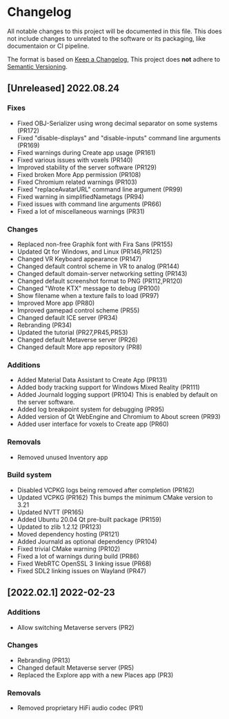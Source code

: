 # Changelog
All notable changes to this project will be documented in this file.
This does not include changes to unrelated to the software or its packaging,
like documentaion or CI pipeline.

The format is based on [Keep a Changelog](https://keepachangelog.com/en/1.0.0/),
This project does **not** adhere to [Semantic Versioning](https://semver.org/spec/v2.0.0.html).


## [Unreleased] 2022.08.24
### Fixes
- Fixed OBJ-Serializer using wrong decimal separator on some systems (PR172)
- Fixed "disable-displays" and "disable-inputs" command line arguments (PR169)
- Fixed warnings during Create app usage (PR161)
- Fixed various issues with voxels (PR140)
- Improved stability of the server software (PR129)
- Fixed broken More App permission (PR108)
- Fixed Chromium related warnings (PR103)
- Fixed "replaceAvatarURL" command line argument (PR99)
- Fixed warning in simplifiedNametags (PR94)
- Fixed issues with command line arguments (PR66)
- Fixed a lot of miscellaneous warnings (PR31)

### Changes
- Replaced non-free Graphik font with Fira Sans (PR155)
- Updated Qt for Windows, and Linux (PR146,PR125)
- Changed VR Keyboard appearance (PR147)
- Changed default control scheme in VR to analog (PR144)
- Changed default domain-server networking setting (PR143)
- Changed default screenshot format to PNG (PR112,PR120)
- Changed "Wrote KTX" message to debug (PR100)
- Show filename when a texture fails to load (PR97)
- Improved More app (PR80)
- Improved gamepad control scheme (PR55)
- Changed default ICE server (PR34)
- Rebranding (PR34)
- Updated the tutorial (PR27,PR45,PR53)
- Changed default Metaverse server (PR26)
- Changed default More app repository (PR8)

### Additions
- Added Material Data Assistant to Create App (PR131)
- Added body tracking support for Windows Mixed Reality (PR111)
- Added Journald logging support (PR104)
	This is enabled by default on the server software.
- Added log breakpoint system for debugging (PR95)
- Added version of Qt WebEngine and Chromium to About screen (PR93)
- Added user interface for voxels to Create app (PR60)

### Removals
- Removed unused Inventory app

### Build system
- Disabled VCPKG logs being removed after completion (PR162)
- Updated VCPKG (PR162)
	This bumps the minimum CMake version to 3.21
- Updated NVTT (PR165)
- Added Ubuntu 20.04 Qt pre-built package (PR159)
- Updated to zlib 1.2.12 (PR123)
- Moved dependency hosting (PR121)
- Added Journald as optional dependency (PR104)
- Fixed trivial CMake warning (PR102)
- Fixed a lot of warnings during build (PR86)
- Fixed WebRTC OpenSSL 3 linking issue (PR68)
- Fixed SDL2 linking issues on Wayland (PR47)


## [2022.02.1] 2022-02-23
### Additions
- Allow switching Metaverse servers (PR2)

### Changes
- Rebranding (PR13)
- Changed default Metaverse server (PR5)
- Replaced the Explore app with a new Places app (PR3)

### Removals
- Removed proprietary HiFi audio codec (PR1)
